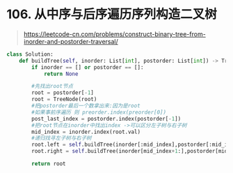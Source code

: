 # 106. 从中序与后序遍历序列构造二叉树
> https://leetcode-cn.com/problems/construct-binary-tree-from-inorder-and-postorder-traversal/

``` python
class Solution:
    def buildTree(self, inorder: List[int], postorder: List[int]) -> TreeNode:
        if inorder == [] or postorder == []:
            return None

        #先找出root节点
        root = postorder[-1]
        root = TreeNode(root)
        #把postorder最后一个数拿出来:因为是root
        #如果事前序遍历 则 preorder.index(preorder[0])
        post_last_index = postorder.index(postorder[-1])
        #把root节点在inorder中找出index ->可以区分左子树与右子树
        mid_index = inorder.index(root.val)
        #递归找寻左子树与右子树
        root.left = self.buildTree(inorder[:mid_index],postorder[:mid_index])
        root.right = self.buildTree(inorder[mid_index+1:],postorder[mid_index:post_last_index])

        return root
```